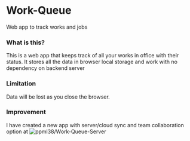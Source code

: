 # Work-Queue
Web app to track works and jobs

### What is this?
This is a web app that keeps track of all your works in office with their status.
It stores all the data in browser local storage and work with no dependency on backend server

### Limitation
Data will be lost as you close the browser.

### Improvement
I have created a new app with server/cloud sync and team collaboration option at ![ppml38/Work-Queue-Server](https://github.com/ppml38/Work-Queue-Server)
